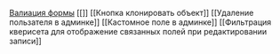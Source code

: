 [Валиация формы](Проверка_валидации)
[[]]
[[Кнопка клонировать объект]]
[[Удаление пользателя в админке]]
[[Кастомное поле в админке]]
[[Фильтрация кверисета для отображение связанных полей при редактировании записи]]
